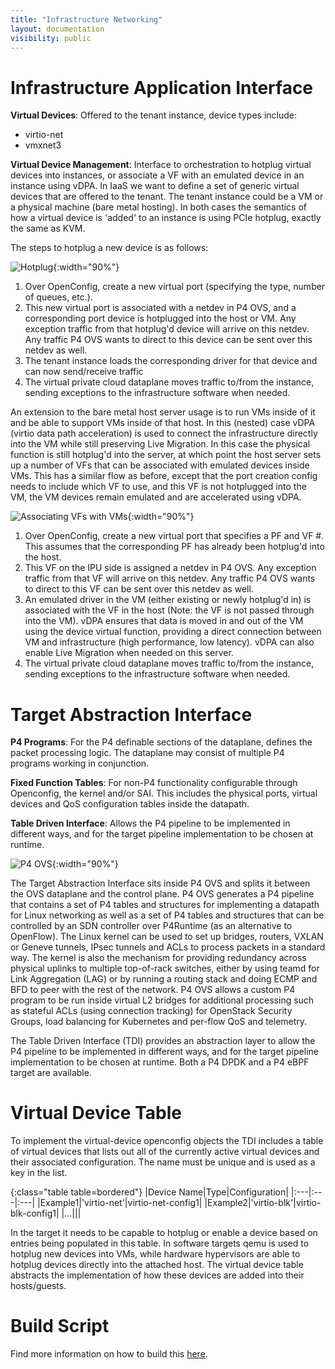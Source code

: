 ```yaml
---
title: "Infrastructure Networking"
layout: documentation
visibility: public
---
```


# Infrastructure Application Interface #
**Virtual Devices**:  Offered to the tenant instance, device types include:
- virtio-net
- vmxnet3

**Virtual Device Management**:  Interface to orchestration to hotplug virtual devices into instances, or associate a VF with an emulated device in an instance using vDPA.
In IaaS we want to define a set of generic virtual devices that are offered to the tenant.  The tenant instance could be a VM or a physical machine (bare metal hosting).  In both cases the semantics of how a virtual device is 'added' to an instance is using PCIe hotplug, exactly the same as KVM.



The steps to hotplug a new device is as follows:

![Hotplug](../img/IaaS-NW-Hotplug.png "Hotplug"){:width="90%"}

1. Over OpenConfig, create a new virtual port (specifying the type, number of queues, etc.).  
2. This new virtual port is associated with a netdev in P4 OVS, and a corresponding port device is hotplugged into the host or VM.  Any exception traffic from that hotplug'd device will arrive on this netdev.  Any traffic P4 OVS wants to direct to this device can be sent over this netdev as well.
3. The tenant instance loads the corresponding driver for that device and can now send/receive traffic
4. The virtual private cloud dataplane moves traffic to/from the instance, sending exceptions to the infrastructure software when needed.

An extension to the bare metal host server usage is to run VMs inside of it and be able to support VMs inside of that host.  In this (nested) case vDPA (virtio data path acceleration) is used to connect the infrastructure directly into the VM while still preserving Live Migration.  In this case the physical function is still hotplug'd into the server, at which point the host server sets up a number of VFs that can be associated with emulated devices inside VMs.  This has a similar flow as before, except that the port creation config needs to include which VF to use, and this VF is not hotplugged into the VM, the VM devices remain emulated and are accelerated using vDPA.

![Associating VFs with VMs](../img/IaaS-NW-VF.png "Associating VFs with VMs"){:width="90%"}

1. Over OpenConfig, create a new virtual port that specifies a PF and VF #.  This assumes that the corresponding PF has already been hotplug'd into the host.
2. This VF on the IPU side is assigned a netdev in P4 OVS.  Any exception traffic from that VF will arrive on this netdev.  Any traffic P4 OVS wants to direct to this VF can be sent over this netdev as well.
3. An emulated driver in the VM (either existing or newly hotplug'd in) is associated with the VF in the host (Note:  the VF is not passed through into the VM).  vDPA ensures that data is moved in and out of the VM using the device virtual function, providing a direct connection between VM and infrastructure (high performance, low latency).  vDPA can also enable Live Migration when needed on this server.
4. The virtual private cloud dataplane moves traffic to/from the instance, sending exceptions to the infrastructure software when needed.

# Target Abstraction Interface #

**P4 Programs**:  For the P4 definable sections of the dataplane, defines the packet processing logic.  The dataplane may consist of multiple P4 programs working in conjunction.

**Fixed Function Tables**:  For non-P4 functionality configurable through Openconfig, the kernel and/or SAI.  This includes the physical ports, virtual devices and QoS configuration tables inside the datapath.

**Table Driven Interface**:  Allows the P4 pipeline to be implemented in different ways, and for the target pipeline implementation to be chosen at runtime.

![P4 OVS](../img/IaaS-P4-OVS.png "P4 OVS"){:width="90%"}

The Target Abstraction Interface sits inside P4 OVS and splits it between the OVS dataplane and the control plane.  P4 OVS generates a P4 pipeline that contains a set of P4 tables and structures for implementing a datapath for Linux networking as well as a set of P4 tables and structures that can be controlled by an SDN controller over P4Runtime (as an alternative to OpenFlow).  The Linux kernel can be used to set up bridges, routers, VXLAN or Geneve tunnels, IPsec tunnels and ACLs to process packets in a standard way.  The kernel is also the mechanism for providing redundancy across physical uplinks to multiple top-of-rack switches, either by using teamd for Link Aggregation (LAG) or by running a routing stack and doing ECMP and BFD to peer with the rest of the network.  P4 OVS allows a custom P4 program to be run inside virtual L2 bridges for additional processing such as stateful ACLs (using connection tracking) for OpenStack Security Groups, load balancing for Kubernetes and per-flow QoS and telemetry.

The Table Driven Interface (TDI) provides an abstraction layer to allow the P4 pipeline to be implemented in different ways, and for the target pipeline implementation to be chosen at runtime.  Both a P4 DPDK and a P4 eBPF target are available.

# Virtual Device Table #
To implement the virtual-device openconfig objects the TDI includes a table of virtual devices that lists out all of the currently active virtual devices and their associated configuration.  The name must be unique and is used as a key in the list.  

{:class="table table=bordered"}
|Device Name|Type|Configuration|
|:---|:---|:---|
|Example1|'virtio-net'|virtio-net-config1|
|Example2|'virtio-blk'|virtio-blk-config1|
|...|||

In the target it needs to be capable to hotplug or enable a device based on entries being populated in this table.  In software targets qemu is used to hotplug new devices into VMs, while hardware hypervisors are able to hotplug devices directly into the attached host.  The virtual device table abstracts the implementation of how these devices are added into their hosts/guests.

# Build Script #

Find more information on how to build this [here](https://github.com/ipdk-io/ipdk/blob/main/build/README.md "IPDK Container").
